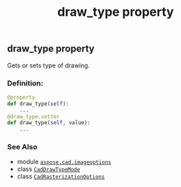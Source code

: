 ﻿---
title: draw_type property
second_title: Aspose.CAD for Python via .NET API References
description: 
type: docs
weight: 90
url: /aspose.cad.imageoptions/cadrasterizationoptions/draw_type/
is_root: false
---

## draw_type property


Gets or sets type of drawing.
### Definition:
```python
@property
def draw_type(self):
    ...
@draw_type.setter
def draw_type(self, value):
    ...
```

### See Also
* module [`aspose.cad.imageoptions`](../../)
* class [`CadDrawTypeMode`](/cad/python-net/aspose.cad.fileformats.cad/caddrawtypemode)
* class [`CadRasterizationOptions`](/cad/python-net/aspose.cad.imageoptions/cadrasterizationoptions)
